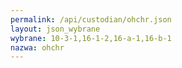 ```yaml
---
permalink: /api/custodian/ohchr.json
layout: json_wybrane
wybrane: 10-3-1,16-1-2,16-a-1,16-b-1
nazwa: ohchr
---
```

